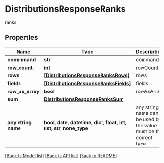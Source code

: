 # DistributionsResponseRanks

ranks

## Properties
Name | Type | Description | Notes
------------ | ------------- | ------------- | -------------
**commmand** | **str** | command | [optional] 
**row_count** | **int** | rowCount | [optional] 
**rows** | [**[DistributionsResponseRanksRows]**](DistributionsResponseRanksRows.md) | rows | [optional] 
**fields** | [**[DistributionsResponseRanksFields]**](DistributionsResponseRanksFields.md) | fields | [optional] 
**row_as_array** | **bool** | rowAsArray | [optional] 
**sum** | [**DistributionsResponseRanksSum**](DistributionsResponseRanksSum.md) |  | [optional] 
**any string name** | **bool, date, datetime, dict, float, int, list, str, none_type** | any string name can be used but the value must be the correct type | [optional]

[[Back to Model list]](../README.md#documentation-for-models) [[Back to API list]](../README.md#documentation-for-api-endpoints) [[Back to README]](../README.md)


